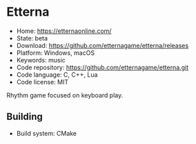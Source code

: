 # Etterna

- Home: https://etternaonline.com/
- State: beta
- Download: https://github.com/etternagame/etterna/releases
- Platform: Windows, macOS
- Keywords: music
- Code repository: https://github.com/etternagame/etterna.git
- Code language: C, C++, Lua
- Code license: MIT

Rhythm game focused on keyboard play.

## Building

- Build system: CMake
